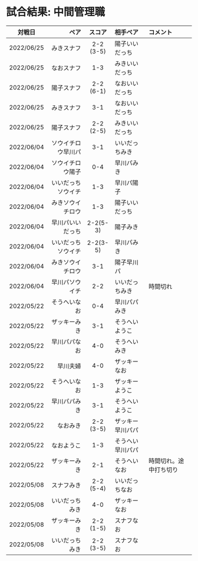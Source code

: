 # 試合結果: 中間管理職

| 対戦日 | ペア | スコア | 相手ペア | コメント |
| :---: | ----: | :---: | :---- | :---- |
| 2022/06/25 | みきスナフ | 2-2 (3-5) | 陽子いいだっち | |
| 2022/06/25 | なおスナフ | 1-3 | みきいいだっち | |
| 2022/06/25 | 陽子スナフ | 2-2 (6-1) | なおいいだっち | |
| 2022/06/25 | みきスナフ | 3-1 | なおいいだっち | |
| 2022/06/25 | 陽子スナフ | 2-2 (2-5) | みきいいだっち | |
| 2022/06/04 | ソウイチロウ早川パ| 3-1 | いいだっちみき | |
| 2022/06/04 | ソウイチロウ陽子 | 0-4 | 早川パみき | |
| 2022/06/04 | いいだっちソウイチ | 1-3 | 早川パ陽子 | |
| 2022/06/04 | みきソウイチロウ | 1-3 | 陽子いいだっち | |
| 2022/06/04 | 早川パいいだっち | 2-2(5-3) | 陽子みき | |
| 2022/06/04 | いいだっちソウイチ| 2-2(3-5) | 早川パみき | |
| 2022/06/04 | みきソウイチロウ | 3-1 | 陽子早川パ | |
| 2022/06/04 | 早川パソウイチ| 2-2 | いいだっちみき| 時間切れ | 
| 2022/05/22 | そうへいなお | 0-4 | 早川パパみき |   |
| 2022/05/22 | ザッキーみき | 3-1 | そうへいようこ |   |
| 2022/05/22 | 早川パパなお | 4-0 | そうへいみき |   |
| 2022/05/22 | 早川夫婦 | 4-0 | ザッキーなお |   |
| 2022/05/22 | そうへいなお | 1-3 | ザッキーようこ |   |
| 2022/05/22 | 早川パパみき | 3-1 | そうへいようこ |   |
| 2022/05/22 | なおみき | 2-2 (3-5) | ザッキー早川パパ |   |
| 2022/05/22 | なおようこ | 1-3 | そうへい早川パパ |   |
| 2022/05/22 | ザッキーみき | 2-1 | そうへいなお | 時間切れ。途中打ち切り |
| 2022/05/08 | スナフみき | 2-2 (5-4) | いいだっちなお |   |
| 2022/05/08 | いいだっちみき | 4-0 | ザッキーなお |   |
| 2022/05/08 | ザッキーみき | 2-2 (1-5) | スナフなお |   |
| 2022/05/08 | いいだっちみき | 2-2 (3-5) | スナフなお |   |
